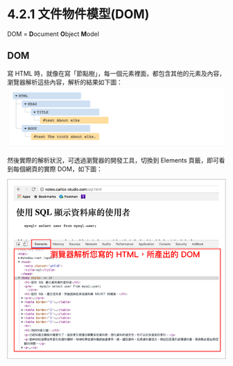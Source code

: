 # 4.2.1 文件物件模型\(DOM\)

DOM = **D**ocument **O**bject **M**odel

## DOM

寫 HTML 時，就像在寫「節點樹」，每一個元素裡面，都包含其他的元素及內容，瀏覽器解析這些內容，解析的結果如下圖：![](/assets/dom_tree.png)

然後實際的解析狀況，可透過瀏覽器的開發工具，切換到 Elements 頁籤，即可看到每個網頁的實際 DOM，如下圖：

![](/assets/dom_tree2.png)

